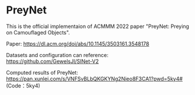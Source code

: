 # PreyNet
This is the official implementaion of ACMMM 2022 paper "PreyNet: Preying on Camouflaged Objects".

Paper: https://dl.acm.org/doi/abs/10.1145/3503161.3548178

Datasets and configuration can reference: https://github.com/GewelsJI/SINet-V2

Computed results of PreyNet: https://pan.xunlei.com/s/VNFSvBLbQKGKYNg2Nieo8F3CA1?pwd=5ky4#  (Code：5ky4)

